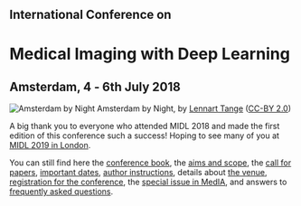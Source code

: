 <h2 class="midl">International Conference on</h2>
<h1 class="midl">Medical&nbsp;Imaging with Deep&nbsp;Learning</h1>
<h2 class="centered">Amsterdam, 4 ‑ 6th July 2018</h2>

<p class="primary-photo centered">
    <img alt="Amsterdam by Night" src="/images/amsterdam-by-night.jpg">
    <span class="credits">
        Amsterdam by Night, by <a href="https://www.flickr.com/photos/lennartt">Lennart Tange</a>
        (<a href="https://creativecommons.org/licenses/by/2.0/">CC-BY 2.0</a>)
    </span>
</p>

A big thank you to everyone who attended MIDL 2018 and made the first edition of this conference such a success!
Hoping to see many of you at [MIDL 2019 in London](https://2019.midl.io).

You can still find here
the [conference book](/conference_book.pdf),
the [aims and scope](/aims-and-scope.html),
the [call for papers](/call-for-papers.html),
[important dates](/important-dates.html),
[author instructions](/author-instructions.html),
details about [the venue](/venue.html),
[registration for the conference](/registration.html),
the [special issue in MedIA](/special-issue.html),
and answers to [frequently asked questions](/faq.html).